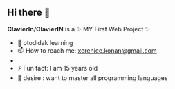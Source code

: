 ## Hi there 👋


**ClavierIn/ClavierIN** is a ✨ MY First Web Project ✨

- 🌱 otodidak learning
- 📫 How to reach me: xerenice.konan@gmail.com
-  
- ⚡ Fun fact: I am 15 years old
- 🙌 desire : want to master all programming languages 




